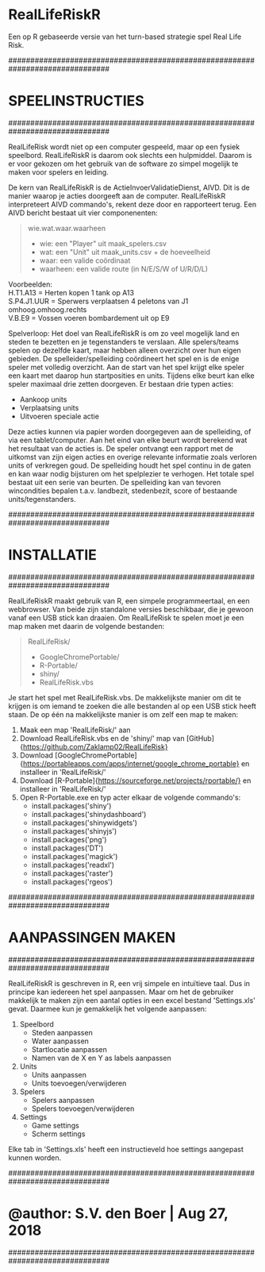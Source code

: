 # RealLifeRiskR
Een op R gebaseerde versie van het turn-based strategie spel Real Life Risk.

###############################################################################
# SPEELINSTRUCTIES
###############################################################################

RealLifeRisk wordt niet op een computer gespeeld, maar op een fysiek speelbord.
RealLifeRiskR is daarom ook slechts een hulpmiddel. Daarom is er voor gekozen om
het gebruik van de software zo simpel mogelijk te maken voor spelers en leiding.

De kern van RealLifeRiskR is de ActieInvoerValidatieDienst, AIVD. 
Dit is de manier waarop je acties doorgeeft aan de computer. RealLifeRiskR 
interpreteert AIVD commando's, rekent deze door en rapporteert terug. Een
AIVD bericht bestaat uit vier componenenten:

> wie.wat.waar.waarheen  
> - wie: een "Player" uit maak_spelers.csv  
> - wat: een "Unit" uit maak_units.csv + de hoeveelheid  
> - waar: een valide coördinaat  
> - waarheen: een valide route (in N/E/S/W of U/R/D/L)  

Voorbeelden:  
H.T1.A13    = Herten kopen 1 tank op A13    
S.P4.J1.UUR = Sperwers verplaatsen 4 peletons van J1 omhoog.omhoog.rechts  
V.B.E9      = Vossen voeren bombardement uit op E9  

Spelverloop:
Het doel van RealLifeRiskR is om zo veel mogelijk land en steden te bezetten en je tegenstanders te verslaan.
Alle spelers/teams spelen op dezelfde kaart, maar hebben alleen overzicht over hun eigen gebieden. De spelleider/spelleiding 
coördineert het spel en is de enige speler met volledig overzicht. 
Aan de start van het spel krijgt elke speler een kaart met daarop hun startposities en units. 
Tijdens elke beurt kan elke speler maximaal drie zetten doorgeven. Er bestaan drie typen acties:

- Aankoop units
- Verplaatsing units
- Uitvoeren speciale actie

Deze acties kunnen via papier worden doorgegeven aan de spelleiding, of via een tablet/computer. 
Aan het eind van elke beurt wordt berekend wat het resultaat van de acties is. De speler ontvangt
een rapport met de uitkomst van zijn eigen acties en overige relevante informatie zoals verloren units of verkregen goud.
De spelleiding houdt het spel continu in de gaten en kan waar nodig bijsturen om het spelplezier te verhogen.
Het totale spel bestaat uit een serie van beurten. De spelleiding kan van tevoren wincondities bepalen t.a.v.
landbezit, stedenbezit, score of bestaande units/tegenstanders.

###############################################################################
# INSTALLATIE
###############################################################################

RealLifeRiskR maakt gebruik van R, een simpele programmeertaal, en een webbrowser. 
Van beide zijn standalone versies beschikbaar, die je gewoon vanaf een USB stick kan draaien. 
Om RealLifeRisk te spelen moet je een map maken met daarin de volgende bestanden:

> RealLifeRisk/  
> - GoogleChromePortable/  
> - R-Portable/  
> - shiny/  
> - RealLifeRisk.vbs  

Je start het spel met RealLifeRisk.vbs. De makkelijkste manier om dit te krijgen 
is om iemand te zoeken die alle bestanden al op een USB stick heeft staan. 
De op één na makkelijkste manier is om zelf een map te maken:

1. Maak een map 'RealLifeRisk/' aan
2. Download RealLifeRisk.vbs en de 'shiny/' map van [GitHub]{https://github.com/Zaklamp02/RealLifeRisk}
3. Download [GoogleChromePortable]{https://portableapps.com/apps/internet/google_chrome_portable} en installeer in 'RealLifeRisk/'
4. Download [R-Portable]{https://sourceforge.net/projects/rportable/} en installeer in 'RealLifeRisk/'
5. Open R-Portable.exe en typ acter elkaar de volgende commando's:
   - install.packages('shiny')
   - install.packages('shinydashboard')
   - install.packages('shinywidgets')
   - install.packages('shinyjs')
   - install.packages('png')
   - install.packages('DT')
   - install.packages('magick')
   - install.packages('readxl')
   - install.packages('raster')
   - install.packages('rgeos')

###############################################################################
# AANPASSINGEN MAKEN
###############################################################################

RealLifeRiskR is geschreven in R, een vrij simpele en intuïtieve taal. Dus in principe kan iedereen het spel aanpassen. Maar om het de gebruiker makkelijk te maken
zijn een aantal opties in een excel bestand 'Settings.xls' gevat. Daarmee kun je gemakkelijk het volgende aanpassen:

1. Speelbord
   - Steden aanpassen
   - Water aanpassen
   - Startlocatie aanpassen
   - Namen van de X en Y as labels aanpassen
2. Units
   - Units aanpassen
   - Units toevoegen/verwijderen
3. Spelers
   - Spelers aanpassen
   - Spelers toevoegen/verwijderen
4. Settings
   - Game settings 
   - Scherm settings

Elke tab in 'Settings.xls' heeft een instructieveld hoe settings aangepast kunnen worden.
   
###############################################################################
# @author: S.V. den Boer | Aug 27, 2018
###############################################################################